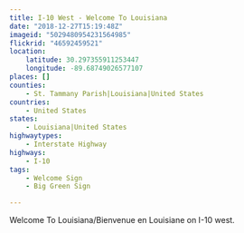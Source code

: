 ```yaml
---
title: I-10 West - Welcome To Louisiana
date: "2018-12-27T15:19:48Z"
imageid: "5029480954231564985"
flickrid: "46592459521"
location:
    latitude: 30.297355911253447
    longitude: -89.68749026577107
places: []
counties:
    - St. Tammany Parish|Louisiana|United States
countries:
    - United States
states:
    - Louisiana|United States
highwaytypes:
    - Interstate Highway
highways:
    - I-10
tags:
    - Welcome Sign
    - Big Green Sign

---
```

Welcome To Louisiana/Bienvenue en Louisiane on I-10 west.